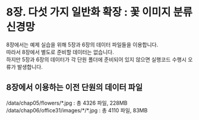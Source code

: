 # 8장. 다섯 가지 일반화 확장 : 꽃 이미지 분류 신경망
8장에서는 예제 실습을 위해 5장과 6장의 데이터 파일들을 이용합니다.<br/>
따라서 8장에서 별도로 준비할 데이터는 없습니다.<br/>
하지만 5장과 6장의 데이터가 각 단원 폴더에 준비되어 있지 않으면 실행코드 수행시 오류가 발생합니다.
## 8장에서 이용하는 이전 단원의 데이터 파일
/data/chap05/flowers/\*.jpg : 총 4326 파일, 228MB<br/>
/data/chap06/office31/images/\*/\*.jpg : 총 4110 파일, 83MB
